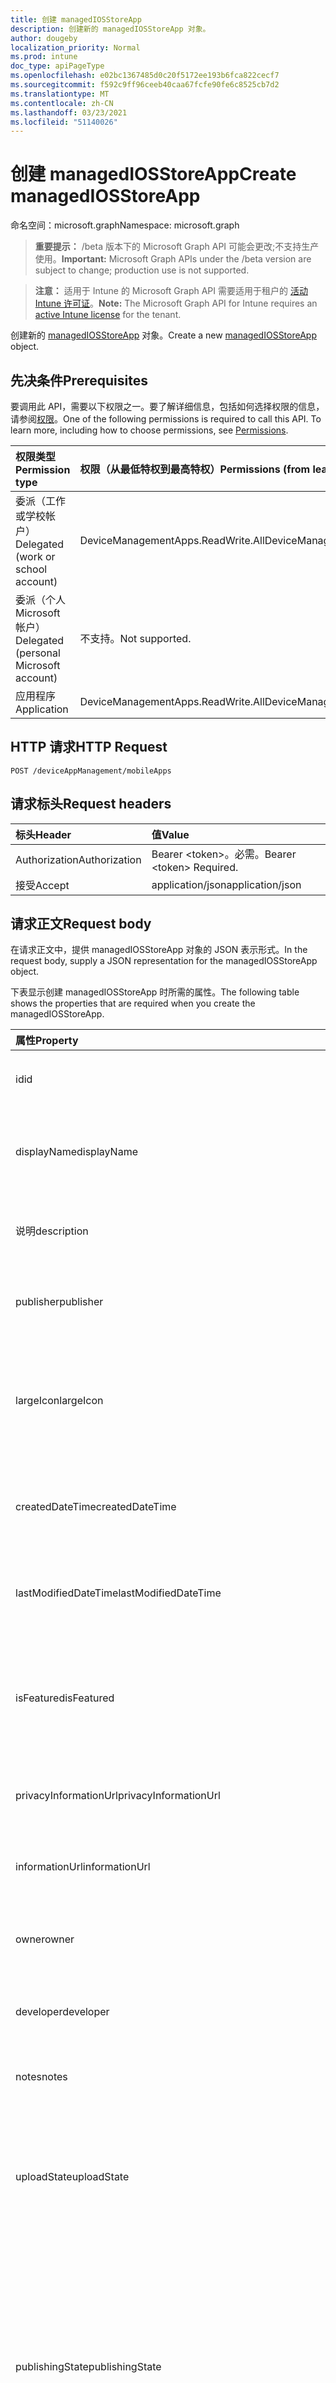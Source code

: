 ```yaml
---
title: 创建 managedIOSStoreApp
description: 创建新的 managedIOSStoreApp 对象。
author: dougeby
localization_priority: Normal
ms.prod: intune
doc_type: apiPageType
ms.openlocfilehash: e02bc1367485d0c20f5172ee193b6fca822cecf7
ms.sourcegitcommit: f592c9ff96ceeb40caa67fcfe90fe6c8525cb7d2
ms.translationtype: MT
ms.contentlocale: zh-CN
ms.lasthandoff: 03/23/2021
ms.locfileid: "51140026"
---
```

# <a name="create-managediosstoreapp"></a><span data-ttu-id="82b43-103">创建 managedIOSStoreApp</span><span class="sxs-lookup"><span data-stu-id="82b43-103">Create managedIOSStoreApp</span></span>

<span data-ttu-id="82b43-104">命名空间：microsoft.graph</span><span class="sxs-lookup"><span data-stu-id="82b43-104">Namespace: microsoft.graph</span></span>

> <span data-ttu-id="82b43-105">**重要提示：** /beta 版本下的 Microsoft Graph API 可能会更改;不支持生产使用。</span><span class="sxs-lookup"><span data-stu-id="82b43-105">**Important:** Microsoft Graph APIs under the /beta version are subject to change; production use is not supported.</span></span>

> <span data-ttu-id="82b43-106">**注意：** 适用于 Intune 的 Microsoft Graph API 需要适用于租户的 [活动 Intune 许可证](https://go.microsoft.com/fwlink/?linkid=839381)。</span><span class="sxs-lookup"><span data-stu-id="82b43-106">**Note:** The Microsoft Graph API for Intune requires an [active Intune license](https://go.microsoft.com/fwlink/?linkid=839381) for the tenant.</span></span>

<span data-ttu-id="82b43-107">创建新的 [managedIOSStoreApp](../resources/intune-apps-managediosstoreapp.md) 对象。</span><span class="sxs-lookup"><span data-stu-id="82b43-107">Create a new [managedIOSStoreApp](../resources/intune-apps-managediosstoreapp.md) object.</span></span>

## <a name="prerequisites"></a><span data-ttu-id="82b43-108">先决条件</span><span class="sxs-lookup"><span data-stu-id="82b43-108">Prerequisites</span></span>
<span data-ttu-id="82b43-p101">要调用此 API，需要以下权限之一。要了解详细信息，包括如何选择权限的信息，请参阅[权限](/graph/permissions-reference)。</span><span class="sxs-lookup"><span data-stu-id="82b43-p101">One of the following permissions is required to call this API. To learn more, including how to choose permissions, see [Permissions](/graph/permissions-reference).</span></span>

|<span data-ttu-id="82b43-111">权限类型</span><span class="sxs-lookup"><span data-stu-id="82b43-111">Permission type</span></span>|<span data-ttu-id="82b43-112">权限（从最低特权到最高特权）</span><span class="sxs-lookup"><span data-stu-id="82b43-112">Permissions (from least to most privileged)</span></span>|
|:---|:---|
|<span data-ttu-id="82b43-113">委派（工作或学校帐户）</span><span class="sxs-lookup"><span data-stu-id="82b43-113">Delegated (work or school account)</span></span>|<span data-ttu-id="82b43-114">DeviceManagementApps.ReadWrite.All</span><span class="sxs-lookup"><span data-stu-id="82b43-114">DeviceManagementApps.ReadWrite.All</span></span>|
|<span data-ttu-id="82b43-115">委派（个人 Microsoft 帐户）</span><span class="sxs-lookup"><span data-stu-id="82b43-115">Delegated (personal Microsoft account)</span></span>|<span data-ttu-id="82b43-116">不支持。</span><span class="sxs-lookup"><span data-stu-id="82b43-116">Not supported.</span></span>|
|<span data-ttu-id="82b43-117">应用程序</span><span class="sxs-lookup"><span data-stu-id="82b43-117">Application</span></span>|<span data-ttu-id="82b43-118">DeviceManagementApps.ReadWrite.All</span><span class="sxs-lookup"><span data-stu-id="82b43-118">DeviceManagementApps.ReadWrite.All</span></span>|

## <a name="http-request"></a><span data-ttu-id="82b43-119">HTTP 请求</span><span class="sxs-lookup"><span data-stu-id="82b43-119">HTTP Request</span></span>
<!-- {
  "blockType": "ignored"
}
-->
``` http
POST /deviceAppManagement/mobileApps
```

## <a name="request-headers"></a><span data-ttu-id="82b43-120">请求标头</span><span class="sxs-lookup"><span data-stu-id="82b43-120">Request headers</span></span>
|<span data-ttu-id="82b43-121">标头</span><span class="sxs-lookup"><span data-stu-id="82b43-121">Header</span></span>|<span data-ttu-id="82b43-122">值</span><span class="sxs-lookup"><span data-stu-id="82b43-122">Value</span></span>|
|:---|:---|
|<span data-ttu-id="82b43-123">Authorization</span><span class="sxs-lookup"><span data-stu-id="82b43-123">Authorization</span></span>|<span data-ttu-id="82b43-124">Bearer &lt;token&gt;。必需。</span><span class="sxs-lookup"><span data-stu-id="82b43-124">Bearer &lt;token&gt; Required.</span></span>|
|<span data-ttu-id="82b43-125">接受</span><span class="sxs-lookup"><span data-stu-id="82b43-125">Accept</span></span>|<span data-ttu-id="82b43-126">application/json</span><span class="sxs-lookup"><span data-stu-id="82b43-126">application/json</span></span>|

## <a name="request-body"></a><span data-ttu-id="82b43-127">请求正文</span><span class="sxs-lookup"><span data-stu-id="82b43-127">Request body</span></span>
<span data-ttu-id="82b43-128">在请求正文中，提供 managedIOSStoreApp 对象的 JSON 表示形式。</span><span class="sxs-lookup"><span data-stu-id="82b43-128">In the request body, supply a JSON representation for the managedIOSStoreApp object.</span></span>

<span data-ttu-id="82b43-129">下表显示创建 managedIOSStoreApp 时所需的属性。</span><span class="sxs-lookup"><span data-stu-id="82b43-129">The following table shows the properties that are required when you create the managedIOSStoreApp.</span></span>

|<span data-ttu-id="82b43-130">属性</span><span class="sxs-lookup"><span data-stu-id="82b43-130">Property</span></span>|<span data-ttu-id="82b43-131">类型</span><span class="sxs-lookup"><span data-stu-id="82b43-131">Type</span></span>|<span data-ttu-id="82b43-132">说明</span><span class="sxs-lookup"><span data-stu-id="82b43-132">Description</span></span>|
|:---|:---|:---|
|<span data-ttu-id="82b43-133">id</span><span class="sxs-lookup"><span data-stu-id="82b43-133">id</span></span>|<span data-ttu-id="82b43-134">String</span><span class="sxs-lookup"><span data-stu-id="82b43-134">String</span></span>|<span data-ttu-id="82b43-135">实体的键。</span><span class="sxs-lookup"><span data-stu-id="82b43-135">Key of the entity.</span></span> <span data-ttu-id="82b43-136">继承自 [mobileApp](../resources/intune-shared-mobileapp.md)</span><span class="sxs-lookup"><span data-stu-id="82b43-136">Inherited from [mobileApp](../resources/intune-shared-mobileapp.md)</span></span>|
|<span data-ttu-id="82b43-137">displayName</span><span class="sxs-lookup"><span data-stu-id="82b43-137">displayName</span></span>|<span data-ttu-id="82b43-138">String</span><span class="sxs-lookup"><span data-stu-id="82b43-138">String</span></span>|<span data-ttu-id="82b43-139">管理员提供或导入的应用标题。</span><span class="sxs-lookup"><span data-stu-id="82b43-139">The admin provided or imported title of the app.</span></span> <span data-ttu-id="82b43-140">继承自 [mobileApp](../resources/intune-shared-mobileapp.md)</span><span class="sxs-lookup"><span data-stu-id="82b43-140">Inherited from [mobileApp](../resources/intune-shared-mobileapp.md)</span></span>|
|<span data-ttu-id="82b43-141">说明</span><span class="sxs-lookup"><span data-stu-id="82b43-141">description</span></span>|<span data-ttu-id="82b43-142">String</span><span class="sxs-lookup"><span data-stu-id="82b43-142">String</span></span>|<span data-ttu-id="82b43-143">应用的说明。</span><span class="sxs-lookup"><span data-stu-id="82b43-143">The description of the app.</span></span> <span data-ttu-id="82b43-144">继承自 [mobileApp](../resources/intune-shared-mobileapp.md)</span><span class="sxs-lookup"><span data-stu-id="82b43-144">Inherited from [mobileApp](../resources/intune-shared-mobileapp.md)</span></span>|
|<span data-ttu-id="82b43-145">publisher</span><span class="sxs-lookup"><span data-stu-id="82b43-145">publisher</span></span>|<span data-ttu-id="82b43-146">String</span><span class="sxs-lookup"><span data-stu-id="82b43-146">String</span></span>|<span data-ttu-id="82b43-147">应用的发布者。</span><span class="sxs-lookup"><span data-stu-id="82b43-147">The publisher of the app.</span></span> <span data-ttu-id="82b43-148">继承自 [mobileApp](../resources/intune-shared-mobileapp.md)</span><span class="sxs-lookup"><span data-stu-id="82b43-148">Inherited from [mobileApp](../resources/intune-shared-mobileapp.md)</span></span>|
|<span data-ttu-id="82b43-149">largeIcon</span><span class="sxs-lookup"><span data-stu-id="82b43-149">largeIcon</span></span>|[<span data-ttu-id="82b43-150">mimeContent</span><span class="sxs-lookup"><span data-stu-id="82b43-150">mimeContent</span></span>](../resources/intune-shared-mimecontent.md)|<span data-ttu-id="82b43-151">要显示在应用详细信息中并用于图标上传的大图标。</span><span class="sxs-lookup"><span data-stu-id="82b43-151">The large icon, to be displayed in the app details and used for upload of the icon.</span></span> <span data-ttu-id="82b43-152">继承自 [mobileApp](../resources/intune-shared-mobileapp.md)</span><span class="sxs-lookup"><span data-stu-id="82b43-152">Inherited from [mobileApp](../resources/intune-shared-mobileapp.md)</span></span>|
|<span data-ttu-id="82b43-153">createdDateTime</span><span class="sxs-lookup"><span data-stu-id="82b43-153">createdDateTime</span></span>|<span data-ttu-id="82b43-154">DateTimeOffset</span><span class="sxs-lookup"><span data-stu-id="82b43-154">DateTimeOffset</span></span>|<span data-ttu-id="82b43-155">创建应用的日期和时间。</span><span class="sxs-lookup"><span data-stu-id="82b43-155">The date and time the app was created.</span></span> <span data-ttu-id="82b43-156">继承自 [mobileApp](../resources/intune-shared-mobileapp.md)</span><span class="sxs-lookup"><span data-stu-id="82b43-156">Inherited from [mobileApp](../resources/intune-shared-mobileapp.md)</span></span>|
|<span data-ttu-id="82b43-157">lastModifiedDateTime</span><span class="sxs-lookup"><span data-stu-id="82b43-157">lastModifiedDateTime</span></span>|<span data-ttu-id="82b43-158">DateTimeOffset</span><span class="sxs-lookup"><span data-stu-id="82b43-158">DateTimeOffset</span></span>|<span data-ttu-id="82b43-159">上次修改应用的日期和时间。</span><span class="sxs-lookup"><span data-stu-id="82b43-159">The date and time the app was last modified.</span></span> <span data-ttu-id="82b43-160">继承自 [mobileApp](../resources/intune-shared-mobileapp.md)</span><span class="sxs-lookup"><span data-stu-id="82b43-160">Inherited from [mobileApp](../resources/intune-shared-mobileapp.md)</span></span>|
|<span data-ttu-id="82b43-161">isFeatured</span><span class="sxs-lookup"><span data-stu-id="82b43-161">isFeatured</span></span>|<span data-ttu-id="82b43-162">Boolean</span><span class="sxs-lookup"><span data-stu-id="82b43-162">Boolean</span></span>|<span data-ttu-id="82b43-163">指示应用是否被管理员标记为特色的值。继承自 [mobileApp](../resources/intune-shared-mobileapp.md)</span><span class="sxs-lookup"><span data-stu-id="82b43-163">The value indicating whether the app is marked as featured by the admin. Inherited from [mobileApp](../resources/intune-shared-mobileapp.md)</span></span>|
|<span data-ttu-id="82b43-164">privacyInformationUrl</span><span class="sxs-lookup"><span data-stu-id="82b43-164">privacyInformationUrl</span></span>|<span data-ttu-id="82b43-165">String</span><span class="sxs-lookup"><span data-stu-id="82b43-165">String</span></span>|<span data-ttu-id="82b43-166">隐私声明 URL。</span><span class="sxs-lookup"><span data-stu-id="82b43-166">The privacy statement Url.</span></span> <span data-ttu-id="82b43-167">继承自 [mobileApp](../resources/intune-shared-mobileapp.md)</span><span class="sxs-lookup"><span data-stu-id="82b43-167">Inherited from [mobileApp](../resources/intune-shared-mobileapp.md)</span></span>|
|<span data-ttu-id="82b43-168">informationUrl</span><span class="sxs-lookup"><span data-stu-id="82b43-168">informationUrl</span></span>|<span data-ttu-id="82b43-169">String</span><span class="sxs-lookup"><span data-stu-id="82b43-169">String</span></span>|<span data-ttu-id="82b43-170">详细信息 URL。</span><span class="sxs-lookup"><span data-stu-id="82b43-170">The more information Url.</span></span> <span data-ttu-id="82b43-171">继承自 [mobileApp](../resources/intune-shared-mobileapp.md)</span><span class="sxs-lookup"><span data-stu-id="82b43-171">Inherited from [mobileApp](../resources/intune-shared-mobileapp.md)</span></span>|
|<span data-ttu-id="82b43-172">owner</span><span class="sxs-lookup"><span data-stu-id="82b43-172">owner</span></span>|<span data-ttu-id="82b43-173">String</span><span class="sxs-lookup"><span data-stu-id="82b43-173">String</span></span>|<span data-ttu-id="82b43-174">应用的所有者。</span><span class="sxs-lookup"><span data-stu-id="82b43-174">The owner of the app.</span></span> <span data-ttu-id="82b43-175">继承自 [mobileApp](../resources/intune-shared-mobileapp.md)</span><span class="sxs-lookup"><span data-stu-id="82b43-175">Inherited from [mobileApp](../resources/intune-shared-mobileapp.md)</span></span>|
|<span data-ttu-id="82b43-176">developer</span><span class="sxs-lookup"><span data-stu-id="82b43-176">developer</span></span>|<span data-ttu-id="82b43-177">String</span><span class="sxs-lookup"><span data-stu-id="82b43-177">String</span></span>|<span data-ttu-id="82b43-178">应用的开发者。</span><span class="sxs-lookup"><span data-stu-id="82b43-178">The developer of the app.</span></span> <span data-ttu-id="82b43-179">继承自 [mobileApp](../resources/intune-shared-mobileapp.md)</span><span class="sxs-lookup"><span data-stu-id="82b43-179">Inherited from [mobileApp](../resources/intune-shared-mobileapp.md)</span></span>|
|<span data-ttu-id="82b43-180">notes</span><span class="sxs-lookup"><span data-stu-id="82b43-180">notes</span></span>|<span data-ttu-id="82b43-181">String</span><span class="sxs-lookup"><span data-stu-id="82b43-181">String</span></span>|<span data-ttu-id="82b43-182">应用的备注。</span><span class="sxs-lookup"><span data-stu-id="82b43-182">Notes for the app.</span></span> <span data-ttu-id="82b43-183">继承自 [mobileApp](../resources/intune-shared-mobileapp.md)</span><span class="sxs-lookup"><span data-stu-id="82b43-183">Inherited from [mobileApp](../resources/intune-shared-mobileapp.md)</span></span>|
|<span data-ttu-id="82b43-184">uploadState</span><span class="sxs-lookup"><span data-stu-id="82b43-184">uploadState</span></span>|<span data-ttu-id="82b43-185">Int32</span><span class="sxs-lookup"><span data-stu-id="82b43-185">Int32</span></span>|<span data-ttu-id="82b43-186">上载状态。</span><span class="sxs-lookup"><span data-stu-id="82b43-186">The upload state.</span></span> <span data-ttu-id="82b43-187">可能的值是：0 - `Not Ready` 、1 - `Ready` 、2 - `Processing` 。</span><span class="sxs-lookup"><span data-stu-id="82b43-187">Possible values are: 0 - `Not Ready`, 1 - `Ready`, 2 - `Processing`.</span></span> <span data-ttu-id="82b43-188">继承自 [mobileApp](../resources/intune-shared-mobileapp.md)</span><span class="sxs-lookup"><span data-stu-id="82b43-188">Inherited from [mobileApp](../resources/intune-shared-mobileapp.md)</span></span>|
|<span data-ttu-id="82b43-189">publishingState</span><span class="sxs-lookup"><span data-stu-id="82b43-189">publishingState</span></span>|[<span data-ttu-id="82b43-190">mobileAppPublishingState</span><span class="sxs-lookup"><span data-stu-id="82b43-190">mobileAppPublishingState</span></span>](../resources/intune-apps-mobileapppublishingstate.md)|<span data-ttu-id="82b43-191">应用的发布状态。</span><span class="sxs-lookup"><span data-stu-id="82b43-191">The publishing state for the app.</span></span> <span data-ttu-id="82b43-192">除非应用已发布，否则无法分配应用。</span><span class="sxs-lookup"><span data-stu-id="82b43-192">The app cannot be assigned unless the app is published.</span></span> <span data-ttu-id="82b43-193">继承自 [mobileApp](../resources/intune-shared-mobileapp.md)。</span><span class="sxs-lookup"><span data-stu-id="82b43-193">Inherited from [mobileApp](../resources/intune-shared-mobileapp.md).</span></span> <span data-ttu-id="82b43-194">可取值为：`notPublished`、`processing`、`published`。</span><span class="sxs-lookup"><span data-stu-id="82b43-194">Possible values are: `notPublished`, `processing`, `published`.</span></span>|
|<span data-ttu-id="82b43-195">isAssigned</span><span class="sxs-lookup"><span data-stu-id="82b43-195">isAssigned</span></span>|<span data-ttu-id="82b43-196">Boolean</span><span class="sxs-lookup"><span data-stu-id="82b43-196">Boolean</span></span>|<span data-ttu-id="82b43-197">指示是否将应用分配给至少一个组的值。</span><span class="sxs-lookup"><span data-stu-id="82b43-197">The value indicating whether the app is assigned to at least one group.</span></span> <span data-ttu-id="82b43-198">继承自 [mobileApp](../resources/intune-shared-mobileapp.md)</span><span class="sxs-lookup"><span data-stu-id="82b43-198">Inherited from [mobileApp](../resources/intune-shared-mobileapp.md)</span></span>|
|<span data-ttu-id="82b43-199">roleScopeTagIds</span><span class="sxs-lookup"><span data-stu-id="82b43-199">roleScopeTagIds</span></span>|<span data-ttu-id="82b43-200">String collection</span><span class="sxs-lookup"><span data-stu-id="82b43-200">String collection</span></span>|<span data-ttu-id="82b43-201">此移动应用的范围标记 ID 列表。</span><span class="sxs-lookup"><span data-stu-id="82b43-201">List of scope tag ids for this mobile app.</span></span> <span data-ttu-id="82b43-202">继承自 [mobileApp](../resources/intune-shared-mobileapp.md)</span><span class="sxs-lookup"><span data-stu-id="82b43-202">Inherited from [mobileApp](../resources/intune-shared-mobileapp.md)</span></span>|
|<span data-ttu-id="82b43-203">dependentAppCount</span><span class="sxs-lookup"><span data-stu-id="82b43-203">dependentAppCount</span></span>|<span data-ttu-id="82b43-204">Int32</span><span class="sxs-lookup"><span data-stu-id="82b43-204">Int32</span></span>|<span data-ttu-id="82b43-205">子应用具有的依赖项总数。</span><span class="sxs-lookup"><span data-stu-id="82b43-205">The total number of dependencies the child app has.</span></span> <span data-ttu-id="82b43-206">继承自 [mobileApp](../resources/intune-shared-mobileapp.md)</span><span class="sxs-lookup"><span data-stu-id="82b43-206">Inherited from [mobileApp](../resources/intune-shared-mobileapp.md)</span></span>|
|<span data-ttu-id="82b43-207">supersedingAppCount</span><span class="sxs-lookup"><span data-stu-id="82b43-207">supersedingAppCount</span></span>|<span data-ttu-id="82b43-208">Int32</span><span class="sxs-lookup"><span data-stu-id="82b43-208">Int32</span></span>|<span data-ttu-id="82b43-209">此应用直接或间接取代的应用总数。</span><span class="sxs-lookup"><span data-stu-id="82b43-209">The total number of apps this app directly or indirectly supersedes.</span></span> <span data-ttu-id="82b43-210">继承自 [mobileApp](../resources/intune-shared-mobileapp.md)</span><span class="sxs-lookup"><span data-stu-id="82b43-210">Inherited from [mobileApp](../resources/intune-shared-mobileapp.md)</span></span>|
|<span data-ttu-id="82b43-211">supersededAppCount</span><span class="sxs-lookup"><span data-stu-id="82b43-211">supersededAppCount</span></span>|<span data-ttu-id="82b43-212">Int32</span><span class="sxs-lookup"><span data-stu-id="82b43-212">Int32</span></span>|<span data-ttu-id="82b43-213">此应用直接或间接被取代的应用总数。</span><span class="sxs-lookup"><span data-stu-id="82b43-213">The total number of apps this app is directly or indirectly superseded by.</span></span> <span data-ttu-id="82b43-214">继承自 [mobileApp](../resources/intune-shared-mobileapp.md)</span><span class="sxs-lookup"><span data-stu-id="82b43-214">Inherited from [mobileApp](../resources/intune-shared-mobileapp.md)</span></span>|
|<span data-ttu-id="82b43-215">appAvailability</span><span class="sxs-lookup"><span data-stu-id="82b43-215">appAvailability</span></span>|[<span data-ttu-id="82b43-216">managedAppAvailability</span><span class="sxs-lookup"><span data-stu-id="82b43-216">managedAppAvailability</span></span>](../resources/intune-apps-managedappavailability.md)|<span data-ttu-id="82b43-217">应用程序的可用性。</span><span class="sxs-lookup"><span data-stu-id="82b43-217">The Application's availability.</span></span> <span data-ttu-id="82b43-218">继承自 [managedApp](../resources/intune-apps-managedapp.md)。</span><span class="sxs-lookup"><span data-stu-id="82b43-218">Inherited from [managedApp](../resources/intune-apps-managedapp.md).</span></span> <span data-ttu-id="82b43-219">可取值为：`global`、`lineOfBusiness`。</span><span class="sxs-lookup"><span data-stu-id="82b43-219">Possible values are: `global`, `lineOfBusiness`.</span></span>|
|<span data-ttu-id="82b43-220">version</span><span class="sxs-lookup"><span data-stu-id="82b43-220">version</span></span>|<span data-ttu-id="82b43-221">String</span><span class="sxs-lookup"><span data-stu-id="82b43-221">String</span></span>|<span data-ttu-id="82b43-222">应用程序的版本。</span><span class="sxs-lookup"><span data-stu-id="82b43-222">The Application's version.</span></span> <span data-ttu-id="82b43-223">继承自 [managedApp](../resources/intune-apps-managedapp.md)</span><span class="sxs-lookup"><span data-stu-id="82b43-223">Inherited from [managedApp](../resources/intune-apps-managedapp.md)</span></span>|
|<span data-ttu-id="82b43-224">bundleId</span><span class="sxs-lookup"><span data-stu-id="82b43-224">bundleId</span></span>|<span data-ttu-id="82b43-225">String</span><span class="sxs-lookup"><span data-stu-id="82b43-225">String</span></span>|<span data-ttu-id="82b43-226">应用的捆绑 ID。</span><span class="sxs-lookup"><span data-stu-id="82b43-226">The app's Bundle ID.</span></span>|
|<span data-ttu-id="82b43-227">appStoreUrl</span><span class="sxs-lookup"><span data-stu-id="82b43-227">appStoreUrl</span></span>|<span data-ttu-id="82b43-228">String</span><span class="sxs-lookup"><span data-stu-id="82b43-228">String</span></span>|<span data-ttu-id="82b43-229">Apple AppStoreUrl。</span><span class="sxs-lookup"><span data-stu-id="82b43-229">The Apple AppStoreUrl.</span></span>|
|<span data-ttu-id="82b43-230">applicableDeviceType</span><span class="sxs-lookup"><span data-stu-id="82b43-230">applicableDeviceType</span></span>|[<span data-ttu-id="82b43-231">iosDeviceType</span><span class="sxs-lookup"><span data-stu-id="82b43-231">iosDeviceType</span></span>](../resources/intune-apps-iosdevicetype.md)|<span data-ttu-id="82b43-232">可运行此应用的 iOS 体系结构。</span><span class="sxs-lookup"><span data-stu-id="82b43-232">The iOS architecture for which this app can run on.</span></span>|
|<span data-ttu-id="82b43-233">minimumSupportedOperatingSystem</span><span class="sxs-lookup"><span data-stu-id="82b43-233">minimumSupportedOperatingSystem</span></span>|[<span data-ttu-id="82b43-234">iosMinimumOperatingSystem</span><span class="sxs-lookup"><span data-stu-id="82b43-234">iosMinimumOperatingSystem</span></span>](../resources/intune-apps-iosminimumoperatingsystem.md)|<span data-ttu-id="82b43-235">最低受支持操作系统的值。</span><span class="sxs-lookup"><span data-stu-id="82b43-235">The value for the minimum supported operating system.</span></span>|



## <a name="response"></a><span data-ttu-id="82b43-236">响应</span><span class="sxs-lookup"><span data-stu-id="82b43-236">Response</span></span>
<span data-ttu-id="82b43-237">如果成功，此方法将在响应正文中返回 `201 Created` 响应代码和 [managedIOSStoreApp](../resources/intune-apps-managediosstoreapp.md) 对象。</span><span class="sxs-lookup"><span data-stu-id="82b43-237">If successful, this method returns a `201 Created` response code and a [managedIOSStoreApp](../resources/intune-apps-managediosstoreapp.md) object in the response body.</span></span>

## <a name="example"></a><span data-ttu-id="82b43-238">示例</span><span class="sxs-lookup"><span data-stu-id="82b43-238">Example</span></span>

### <a name="request"></a><span data-ttu-id="82b43-239">请求</span><span class="sxs-lookup"><span data-stu-id="82b43-239">Request</span></span>
<span data-ttu-id="82b43-240">下面是一个请求示例。</span><span class="sxs-lookup"><span data-stu-id="82b43-240">Here is an example of the request.</span></span>
``` http
POST https://graph.microsoft.com/beta/deviceAppManagement/mobileApps
Content-type: application/json
Content-length: 1315

{
  "@odata.type": "#microsoft.graph.managedIOSStoreApp",
  "displayName": "Display Name value",
  "description": "Description value",
  "publisher": "Publisher value",
  "largeIcon": {
    "@odata.type": "microsoft.graph.mimeContent",
    "type": "Type value",
    "value": "dmFsdWU="
  },
  "isFeatured": true,
  "privacyInformationUrl": "https://example.com/privacyInformationUrl/",
  "informationUrl": "https://example.com/informationUrl/",
  "owner": "Owner value",
  "developer": "Developer value",
  "notes": "Notes value",
  "uploadState": 11,
  "publishingState": "processing",
  "isAssigned": true,
  "roleScopeTagIds": [
    "Role Scope Tag Ids value"
  ],
  "dependentAppCount": 1,
  "supersedingAppCount": 3,
  "supersededAppCount": 2,
  "appAvailability": "lineOfBusiness",
  "version": "Version value",
  "bundleId": "Bundle Id value",
  "appStoreUrl": "https://example.com/appStoreUrl/",
  "applicableDeviceType": {
    "@odata.type": "microsoft.graph.iosDeviceType",
    "iPad": true,
    "iPhoneAndIPod": true
  },
  "minimumSupportedOperatingSystem": {
    "@odata.type": "microsoft.graph.iosMinimumOperatingSystem",
    "v8_0": true,
    "v9_0": true,
    "v10_0": true,
    "v11_0": true,
    "v12_0": true,
    "v13_0": true,
    "v14_0": true
  }
}
```

### <a name="response"></a><span data-ttu-id="82b43-241">响应</span><span class="sxs-lookup"><span data-stu-id="82b43-241">Response</span></span>
<span data-ttu-id="82b43-p123">下面是一个响应示例。注意：为了简单起见，可能会将此处所示的响应对象截断。将从实际调用中返回所有属性。</span><span class="sxs-lookup"><span data-stu-id="82b43-p123">Here is an example of the response. Note: The response object shown here may be truncated for brevity. All of the properties will be returned from an actual call.</span></span>
``` http
HTTP/1.1 201 Created
Content-Type: application/json
Content-Length: 1487

{
  "@odata.type": "#microsoft.graph.managedIOSStoreApp",
  "id": "51b9830f-830f-51b9-0f83-b9510f83b951",
  "displayName": "Display Name value",
  "description": "Description value",
  "publisher": "Publisher value",
  "largeIcon": {
    "@odata.type": "microsoft.graph.mimeContent",
    "type": "Type value",
    "value": "dmFsdWU="
  },
  "createdDateTime": "2017-01-01T00:02:43.5775965-08:00",
  "lastModifiedDateTime": "2017-01-01T00:00:35.1329464-08:00",
  "isFeatured": true,
  "privacyInformationUrl": "https://example.com/privacyInformationUrl/",
  "informationUrl": "https://example.com/informationUrl/",
  "owner": "Owner value",
  "developer": "Developer value",
  "notes": "Notes value",
  "uploadState": 11,
  "publishingState": "processing",
  "isAssigned": true,
  "roleScopeTagIds": [
    "Role Scope Tag Ids value"
  ],
  "dependentAppCount": 1,
  "supersedingAppCount": 3,
  "supersededAppCount": 2,
  "appAvailability": "lineOfBusiness",
  "version": "Version value",
  "bundleId": "Bundle Id value",
  "appStoreUrl": "https://example.com/appStoreUrl/",
  "applicableDeviceType": {
    "@odata.type": "microsoft.graph.iosDeviceType",
    "iPad": true,
    "iPhoneAndIPod": true
  },
  "minimumSupportedOperatingSystem": {
    "@odata.type": "microsoft.graph.iosMinimumOperatingSystem",
    "v8_0": true,
    "v9_0": true,
    "v10_0": true,
    "v11_0": true,
    "v12_0": true,
    "v13_0": true,
    "v14_0": true
  }
}
```




